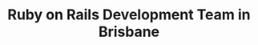 ---
title: Ruby on Rails Development Team in Brisbane
permalink: /landings/locations/brisbane/developer/ruby-on-rails
technology: Ruby on Rails
location: Brisbane
---